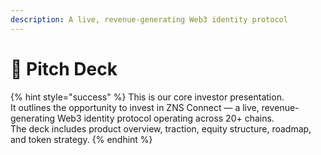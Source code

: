 ```yaml
---
description: A live, revenue-generating Web3 identity protocol
---
```


# 📗 Pitch Deck

{% hint style="success" %}
This is our core investor presentation.\
It outlines the opportunity to invest in ZNS Connect — a live, revenue-generating Web3 identity protocol operating across 20+ chains.\
The deck includes product overview, traction, equity structure, roadmap, and token strategy.
{% endhint %}
